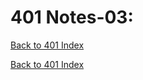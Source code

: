 # 401 Notes-03:
[Back to 401 Index](401-index.md)<br>


<!-- notes here -->


[Back to 401 Index](401-index.md)